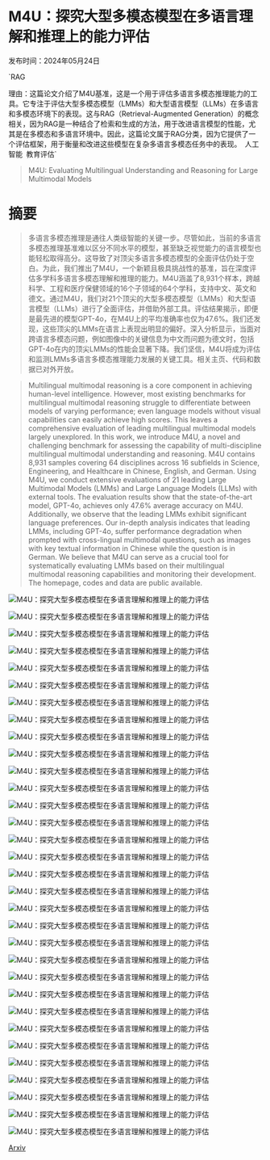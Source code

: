 # M4U：探究大型多模态模型在多语言理解和推理上的能力评估

发布时间：2024年05月24日

`RAG

理由：这篇论文介绍了M4U基准，这是一个用于评估多语言多模态推理能力的工具。它专注于评估大型多模态模型（LMMs）和大型语言模型（LLMs）在多语言和多模态环境下的表现。这与RAG（Retrieval-Augmented Generation）的概念相关，因为RAG是一种结合了检索和生成的方法，用于改进语言模型的性能，尤其是在多模态和多语言环境中。因此，这篇论文属于RAG分类，因为它提供了一个评估框架，用于衡量和改进这些模型在复杂多语言多模态任务中的表现。` `人工智能` `教育评估`

> M4U: Evaluating Multilingual Understanding and Reasoning for Large Multimodal Models

# 摘要

> 多语言多模态推理是通往人类级智能的关键一步。尽管如此，当前的多语言多模态推理基准难以区分不同水平的模型，甚至缺乏视觉能力的语言模型也能轻松取得高分。这导致了对顶尖多语言多模态模型的全面评估仍处于空白。为此，我们推出了M4U，一个新颖且极具挑战性的基准，旨在深度评估多学科多语言多模态理解和推理的能力。M4U涵盖了8,931个样本，跨越科学、工程和医疗保健领域的16个子领域的64个学科，支持中文、英文和德文。通过M4U，我们对21个顶尖的大型多模态模型（LMMs）和大型语言模型（LLMs）进行了全面评估，并借助外部工具。评估结果揭示，即便是最先进的模型GPT-4o，在M4U上的平均准确率也仅为47.6%。我们还发现，这些顶尖的LMMs在语言上表现出明显的偏好。深入分析显示，当面对跨语言多模态问题，例如图像中的关键信息为中文而问题为德文时，包括GPT-4o在内的顶尖LMMs的性能会显著下降。我们坚信，M4U将成为评估和监测LMMs多语言多模态推理能力发展的关键工具。相关主页、代码和数据已对外开放。

> Multilingual multimodal reasoning is a core component in achieving human-level intelligence. However, most existing benchmarks for multilingual multimodal reasoning struggle to differentiate between models of varying performance; even language models without visual capabilities can easily achieve high scores. This leaves a comprehensive evaluation of leading multilingual multimodal models largely unexplored. In this work, we introduce M4U, a novel and challenging benchmark for assessing the capability of multi-discipline multilingual multimodal understanding and reasoning. M4U contains 8,931 samples covering 64 disciplines across 16 subfields in Science, Engineering, and Healthcare in Chinese, English, and German. Using M4U, we conduct extensive evaluations of 21 leading Large Multimodal Models (LMMs) and Large Language Models (LLMs) with external tools. The evaluation results show that the state-of-the-art model, GPT-4o, achieves only 47.6% average accuracy on M4U. Additionally, we observe that the leading LMMs exhibit significant language preferences. Our in-depth analysis indicates that leading LMMs, including GPT-4o, suffer performance degradation when prompted with cross-lingual multimodal questions, such as images with key textual information in Chinese while the question is in German. We believe that M4U can serve as a crucial tool for systematically evaluating LMMs based on their multilingual multimodal reasoning capabilities and monitoring their development. The homepage, codes and data are public available.

![M4U：探究大型多模态模型在多语言理解和推理上的能力评估](../../../paper_images/2405.15638/x1.png)

![M4U：探究大型多模态模型在多语言理解和推理上的能力评估](../../../paper_images/2405.15638/x2.png)

![M4U：探究大型多模态模型在多语言理解和推理上的能力评估](../../../paper_images/2405.15638/x3.png)

![M4U：探究大型多模态模型在多语言理解和推理上的能力评估](../../../paper_images/2405.15638/x4.png)

![M4U：探究大型多模态模型在多语言理解和推理上的能力评估](../../../paper_images/2405.15638/x5.png)

![M4U：探究大型多模态模型在多语言理解和推理上的能力评估](../../../paper_images/2405.15638/x6.png)

![M4U：探究大型多模态模型在多语言理解和推理上的能力评估](../../../paper_images/2405.15638/x7.png)

![M4U：探究大型多模态模型在多语言理解和推理上的能力评估](../../../paper_images/2405.15638/x8.png)

![M4U：探究大型多模态模型在多语言理解和推理上的能力评估](../../../paper_images/2405.15638/x9.png)

![M4U：探究大型多模态模型在多语言理解和推理上的能力评估](../../../paper_images/2405.15638/x10.png)

![M4U：探究大型多模态模型在多语言理解和推理上的能力评估](../../../paper_images/2405.15638/x11.png)

![M4U：探究大型多模态模型在多语言理解和推理上的能力评估](../../../paper_images/2405.15638/x12.png)

![M4U：探究大型多模态模型在多语言理解和推理上的能力评估](../../../paper_images/2405.15638/x13.png)

![M4U：探究大型多模态模型在多语言理解和推理上的能力评估](../../../paper_images/2405.15638/x14.png)

![M4U：探究大型多模态模型在多语言理解和推理上的能力评估](../../../paper_images/2405.15638/x15.png)

![M4U：探究大型多模态模型在多语言理解和推理上的能力评估](../../../paper_images/2405.15638/x16.png)

![M4U：探究大型多模态模型在多语言理解和推理上的能力评估](../../../paper_images/2405.15638/x17.png)

![M4U：探究大型多模态模型在多语言理解和推理上的能力评估](../../../paper_images/2405.15638/x18.png)

![M4U：探究大型多模态模型在多语言理解和推理上的能力评估](../../../paper_images/2405.15638/x19.png)

![M4U：探究大型多模态模型在多语言理解和推理上的能力评估](../../../paper_images/2405.15638/x20.png)

![M4U：探究大型多模态模型在多语言理解和推理上的能力评估](../../../paper_images/2405.15638/x21.png)

![M4U：探究大型多模态模型在多语言理解和推理上的能力评估](../../../paper_images/2405.15638/x22.png)

![M4U：探究大型多模态模型在多语言理解和推理上的能力评估](../../../paper_images/2405.15638/x23.png)

![M4U：探究大型多模态模型在多语言理解和推理上的能力评估](../../../paper_images/2405.15638/x24.png)

![M4U：探究大型多模态模型在多语言理解和推理上的能力评估](../../../paper_images/2405.15638/x25.png)

![M4U：探究大型多模态模型在多语言理解和推理上的能力评估](../../../paper_images/2405.15638/x26.png)

![M4U：探究大型多模态模型在多语言理解和推理上的能力评估](../../../paper_images/2405.15638/x27.png)

![M4U：探究大型多模态模型在多语言理解和推理上的能力评估](../../../paper_images/2405.15638/x28.png)

![M4U：探究大型多模态模型在多语言理解和推理上的能力评估](../../../paper_images/2405.15638/x29.png)

![M4U：探究大型多模态模型在多语言理解和推理上的能力评估](../../../paper_images/2405.15638/x30.png)

![M4U：探究大型多模态模型在多语言理解和推理上的能力评估](../../../paper_images/2405.15638/x31.png)

![M4U：探究大型多模态模型在多语言理解和推理上的能力评估](../../../paper_images/2405.15638/x32.png)

[Arxiv](https://arxiv.org/abs/2405.15638)